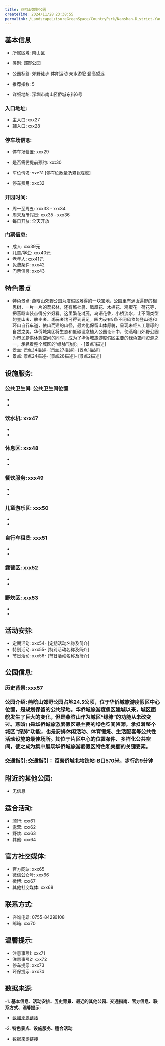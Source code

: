 ```yaml
---
title: 燕晗山郊野公园
createTime: 2024/11/28 23:38:55
permalink: /LandscapeLeisureGreenSpace/CountryPark/Nanshan-District-Yanhan-Mountain-Country-Park/
---
```


<ImageCard
  image="https://cgj.sz.gov.cn/img/4/4005/4005907/10830423.png"
  title="燕晗山郊野公园"
  description="燕晗山郊野公园占地24.5公顷，位于华侨城旅游度假区中心位置，是规划保留的公共绿地。华侨城旅游度假区建城以来，城区面貌发"
  href="/"
  author="深圳公园"
  date="2024/11/28"
/>

## 基本信息

- 所属区域: 南山区

- 类别: 郊野公园

- 公园标签: 郊野徒步 体育运动 亲水游憩 登高望远

- 推荐指数: 5

- 详细地址: 深圳市南山区侨城东街6号

### 入口地址:
- 主入口: xxx27
- 辅入口: xxx28
### 停车场信息:
- 停车场位置: xxx29

- 是否需要提前预约: xxx30

- 车位情况: xxx31 [停车位数量及紧张程度]

- 停车费用: xxx32

### 开园时间:
- 周一至周五: xxx33 - xxx34
- 周末及节假日: xxx35 - xxx36
- 每日开放: 全天开放

### 门票信息:
- 成人: xxx39元
- 儿童/学生: xxx40元
- 老年人: xxx41元
- 免费条件: xxx42
- 门票信息: xxx43
## 特色景点
- 特色景点: 燕晗山郊野公园为度假区难得的一块宝地，公园里有满山遍野的相思树，一片一片的荔枝林，还有簕杜鹃、凤凰花、木棉花、鸡蛋花、荷花等，把燕晗山装点得分外好看。这里繁花树茂，鸟语花香，小桥流水，让不同类型的登山者、散步者、游玩者均可得到满足。园内设有5条不同风格的登山道和环山自行车道，依山而建的山径，最大化保留山体原貌，呈现未经人工雕琢的自然之美。华侨城集团将生态和低碳理念植入公园设计中，使燕晗山郊野公园为市民提供休憩空间的同时，成为了华侨城旅游度假区主要的绿色空间资源之一，承担着整个城区的“绿肺”功能。- [景点1描述]
- 景点: 景点24描述- [景点27描述]- [景点1描述]
- 景点: 景点24描述- [景点28描述]- [景点2描述]
## 设施服务:
### 公共卫生间: 公共卫生间位置
- 
- 
### 饮水机: xxx47
- 
- 
### 休息区: xxx48
- 
- 
### 餐饮服务: xxx49
- 
- 
### 儿童游乐区: xxx50
- 
- 
### 自行车租赁: xxx51
- 
- 
### 露营区: xxx52
- 
- 
### 野炊区: xxx53

- 
- 
## 活动安排:
- 定期活动: xxx54- [定期活动名称及简介]
- 特别活动: xxx55- [特别活动名称及简介]
- 节日活动: xxx56- [节日活动名称及简介]
## 公园信息:
### 历史背景: xxx57
### 公园介绍: 燕晗山郊野公园占地24.5公顷，位于华侨城旅游度假区中心位置，是规划保留的公共绿地。华侨城旅游度假区建城以来，城区面貌发生了巨大的变化，但是燕晗山作为城区“绿肺”的功能从未改变过。燕晗山是华侨城旅游度假区最主要的绿色空间资源，承担着整个城区“绿肺”功能，也是安排休闲活动、体育锻炼、生活配套等公共性活动设施的最佳场所。其位于片区中心的位置条件、多样化公共空间，使之成为集中展现华侨城旅游度假区特色和美丽的关键要素。
### 交通指引: 交通指引： 距离侨城北地铁站-B口570米，步行约9分钟

## 附近的其他公园:
- 无信息

## 适合活动:
- 骑行: xxx61
- 露营: xxx62
- 野炊: xxx63
- 其他: xxx64

## 官方社交媒体:
- 官方网站: xxx65
- 微信公众号: xxx66
- 微博: xxx67
- 其他社交媒体: xxx68

## 联系方式:
- 咨询电话: 0755-84296108
- 邮箱: xxx70

## 温馨提示:
- 注意事项1: xxx71
- 注意事项2: xxx72
- 停车提示: xxx73
- 环保提示: xxx74

## 数据来源:
-1. **基本信息、活动安排、历史背景、最近的其他公园、交通指南、官方信息、联系方式、温馨提示**:
- [数据来源链接](xxx75)

-2. **特色景点、设施服务、适合活动**:
- [数据来源链接](xxx75)

